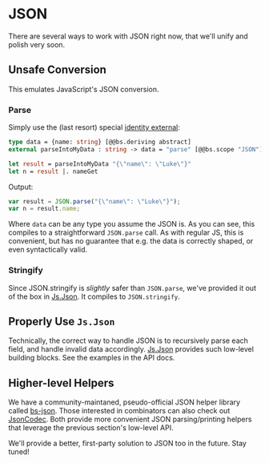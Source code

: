 <h1 data-nav-order="560">JSON</h1>

There are several ways to work with JSON right now, that we'll unify and polish very soon.

## Unsafe Conversion

This emulates JavaScript's JSON conversion.

### Parse

Simply use the (last resort) special [identity external](intro-to-external.md#special-identity-external):

```ocaml
type data = {name: string} [@@bs.deriving abstract]
external parseIntoMyData : string -> data = "parse" [@@bs.scope "JSON"][@@bs.val]

let result = parseIntoMyData "{\"name\": \"Luke\"}"
let n = result |. nameGet
```

Output:

```js
var result = JSON.parse("{\"name\": \"Luke\"}");
var n = result.name;
```

Where `data` can be any type you assume the JSON is. As you can see, this compiles to a straightforward `JSON.parse` call. As with regular JS, this is convenient, but has no guarantee that e.g. the data is correctly shaped, or even syntactically valid.

### Stringify

Since JSON.stringify is _slightly_ safer than `JSON.parse`, we've provided it out of the box in [Js.Json](https://bucklescript.github.io/bucklescript/api/Js.Json.html#VALstringifyAny). It compiles to `JSON.stringify`.

## Properly Use `Js.Json`

Technically, the correct way to handle JSON is to recursively parse each field, and handle invalid data accordingly. [Js.Json](https://bucklescript.github.io/bucklescript/api/Js.Json.html) provides such low-level building blocks. See the examples in the API docs.

## Higher-level Helpers

We have a community-maintaned, pseudo-official JSON helper library called [bs-json](https://github.com/reasonml-community/bs-json). Those interested in combinators can also check out [JsonCodec](https://github.com/state-machine-systems/JsonCodec). Both provide more convenient JSON parsing/printing helpers that leverage the previous section's low-level API.

We'll provide a better, first-party solution to JSON too in the future. Stay tuned!

